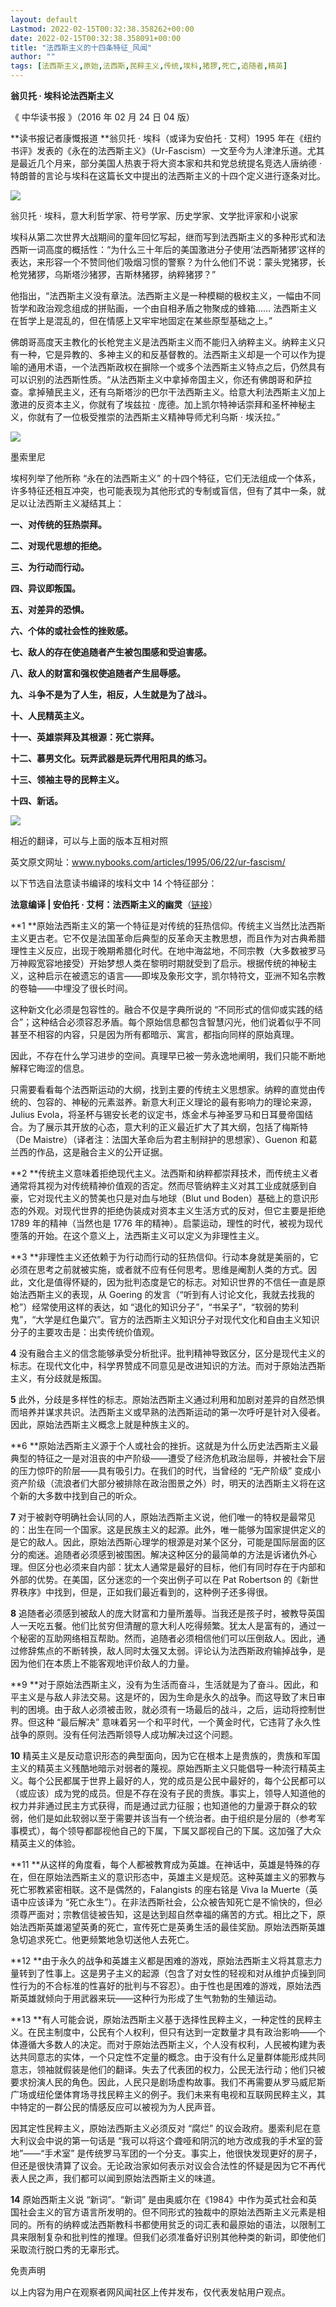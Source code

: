 ```yaml
---
layout: default
Lastmod: 2022-02-15T00:32:38.358262+00:00
date: 2022-02-15T00:32:38.358091+00:00
title: "法西斯主义的十四条特征_风闻"
author: ""
tags: [法西斯主义,原始,法西斯,民粹主义,传统,埃科,猪猡,死亡,追随者,精英]
---
```


**翁贝托 · 埃科论法西斯主义**

《 中华读书报 》（2016 年 02 月 24 日 04 版）

**读书报记者康慨报道 **翁贝托 · 埃科（或译为安伯托 · 艾柯）1995 年在《纽约书评》发表的《永在的法西斯主义》（Ur-Fascism）一文至今为人津津乐道。尤其是最近几个月来，部分美国人热衷于将大资本家和共和党总统提名竞选人唐纳德 · 特朗普的言论与埃科在这篇长文中提出的法西斯主义的十四个定义进行逐条对比。

![](https://images.weserv.nl/?url=https%3A//i.guancha.cn/bbs/2021/04/05/20210405093107256%3FimageView2/2/w/500/format/jpg)

翁贝托 · 埃科，意大利哲学家、符号学家、历史学家、文学批评家和小说家

埃科从第二次世界大战期间的童年回忆写起，继而写到法西斯主义的多种形式和法西斯一词高度的概括性：“为什么三十年后的美国激进分子使用‘法西斯猪猡’这样的表达，来形容一个不赞同他们吸烟习惯的警察？为什么他们不说：蒙头党猪猡，长枪党猪猡，乌斯塔沙猪猡，吉斯林猪猡，纳粹猪猡？”

他指出，“法西斯主义没有章法。法西斯主义是一种模糊的极权主义，一幅由不同哲学和政治观念组成的拼贴画，一个由自相矛盾之物聚成的蜂箱…… 法西斯主义在哲学上是混乱的，但在情感上又牢牢地固定在某些原型基础之上。”

佛朗哥高度天主教化的长枪党主义是法西斯主义而不能归入纳粹主义。纳粹主义只有一种，它是异教的、多神主义的和反基督教的。法西斯主义却是一个可以作为提喻的通用术语，一个法西斯政权在摒除一个或多个法西斯主义特点之后，仍然具有可以识别的法西斯性质。“从法西斯主义中拿掉帝国主义，你还有佛朗哥和萨拉查。拿掉殖民主义，还有乌斯塔沙的巴尔干法西斯主义。给意大利法西斯主义加上激进的反资本主义，你就有了埃兹拉 · 庞德。加上凯尔特神话崇拜和圣杯神秘主义，你就有了一位极受推崇的法西斯主义精神导师尤利乌斯 · 埃沃拉。”

![](https://images.weserv.nl/?url=https%3A//i.guancha.cn/bbs/2021/04/05/20210405093107449%3FimageView2/2/w/500/format/jpg)

墨索里尼

埃柯列举了他所称 “永在的法西斯主义” 的十四个特征，它们无法组成一个体系，许多特征还相互冲突，也可能表现为其他形式的专制或盲信，但有了其中一条，就足以让法西斯主义凝结其上：

**一、对传统的狂热崇拜。**

**二、对现代思想的拒绝。**

**三、为行动而行动。**

**四、异议即叛国。**

**五、对差异的恐惧。**

**六、个体的或社会性的挫败感。**

**七、敌人的存在使追随者产生被包围感和受迫害感。**

**八、敌人的财富和强权使追随者产生屈辱感。**

**九、斗争不是为了人生，相反，人生就是为了战斗。**

**十、人民精英主义。**

**十一、英雄崇拜及其根源：死亡崇拜。**

**十二、慕男文化。玩弄武器是玩弄代用阳具的练习。**

**十三、领袖主导的民粹主义。**

**十四、新话。**

![](https://images.weserv.nl/?url=https%3A//i.guancha.cn/bbs/2021/04/05/20210405093108555%3FimageView2/2/w/500/format/jpg)

相近的翻译，可以与上面的版本互相对照

英文原文网址：www.nybooks.com/articles/1995/06/22/ur-fascism/

以下节选自法意读书编译的埃科文中 14 个特征部分：

**法意编译 | 安伯托 · 艾柯：法西斯主义的幽灵**（[链接](http://mp.weixin.qq.com/s?__biz=MzA5MDk2NzczMQ==&mid=2651239486&idx=1&sn=bcfcee33083ad53692dc81e1c3fb94b3&chksm=8bf18fe2bc8606f4630d7d87a1c6cb288513475e371c93c58a3e6c8b266cd8fd457ab370e361&scene=21#wechat_redirect)）

**1 **原始法西斯主义的第一个特征是对传统的狂热信仰。传统主义当然比法西斯主义更古老。它不仅是法国革命后典型的反革命天主教思想，而且作为对古典希腊理性主义反应，出现于晚期希腊化时代。在地中海盆地，不同宗教（大多数被罗马万神殿宽容地接受）开始梦想人类在黎明时期就受到了启示。根据传统的神秘主义，这种启示在被遗忘的语言——即埃及象形文字，凯尔特符文，亚洲不知名宗教的卷轴——中埋没了很长时间。

这种新文化必须是包容性的。融合不仅是字典所说的 “不同形式的信仰或实践的结合”；这种结合必须容忍矛盾。每个原始信息都包含智慧闪光，他们说着似乎不同甚至不相容的内容，只是因为所有都暗示、寓言，都指向同样的原始真理。

因此，不存在什么学习进步的空间。真理早已被一劳永逸地阐明，我们只能不断地解释它晦涩的信息。

只需要看看每个法西斯运动的大纲，找到主要的传统主义思想家。纳粹的直觉由传统的、包容的、神秘的元素滋养。新意大利正义理论的最有影响力的理论来源，Julius Evola，将圣杯与锡安长老的议定书，炼金术与神圣罗马和日耳曼帝国结合。为了展示其开放的心态，意大利的正义最近扩大了其大纲，包括了梅斯特（De Maistre）（译者注：法国大革命后为君主制辩护的思想家）、Guenon 和葛兰西的作品，这是融合主义的公开证据。

**2 **传统主义意味着拒绝现代主义。法西斯和纳粹都崇拜技术，而传统主义者通常将其视为对传统精神价值观的否定。然而尽管纳粹主义对其工业成就感到自豪，它对现代主义的赞美也只是对血与地球（Blut und Boden）基础上的意识形态的外观。对现代世界的拒绝伪装成对资本主义生活方式的反对，但它主要是拒绝 1789 年的精神（当然也是 1776 年的精神）。启蒙运动，理性的时代，被视为现代堕落的开始。在这个意义上，法西斯主义可以定义为非理性主义。

**3 **非理性主义还依赖于为行动而行动的狂热信仰。行动本身就是美丽的，它必须在思考之前就被实施，或者就不应有任何思考。思维是阉割人类的方式。因此，文化是值得怀疑的，因为批判态度是它的标志。对知识世界的不信任一直是原始法西斯主义的表现，从 Goering 的发言（“听到有人讨论文化，我就去找我的枪”）经常使用这样的表达，如 “退化的知识分子”，“书呆子”，“软弱的势利鬼”，“大学是红色巢穴”。官方的法西斯主义知识分子对现代文化和自由主义知识分子的主要攻击是：出卖传统价值观。

**4** 没有融合主义的信念能够承受分析批评。批判精神导致区分，区分是现代主义的标志。在现代文化中，科学界赞成不同意见是改进知识的方法。而对于原始法西斯主义，有分歧就是叛国。

**5** 此外，分歧是多样性的标志。原始法西斯主义通过利用和加剧对差异的自然恐惧而培养并谋求共识。法西斯主义或早熟的法西斯运动的第一次呼吁是针对入侵者。因此，原始法西斯主义概念上就是种族主义的。

**6 **原始法西斯主义源于个人或社会的挫折。这就是为什么历史法西斯主义最典型的特征之一是对沮丧的中产阶级——遭受了经济危机政治屈辱，并被社会下层的压力惊吓的阶层——具有吸引力。在我们的时代，当曾经的 “无产阶级” 变成小资产阶级（流浪者们大部分被排除在政治图景之外）时，明天的法西斯主义将在这个新的大多数中找到自己的听众。

**7** 对于被剥夺明确社会认同的人，原始法西斯主义说，他们唯一的特权是最常见的：出生在同一个国家。这是民族主义的起源。此外，唯一能够为国家提供定义的是它的敌人。因此，原始法西斯心理学的根源是对某个区分，可能是国际层面的区分的痴迷。追随者必须感到被围困。解决这种区分的最简单的方法是诉诸仇外心理。但区分也必须来自内部：犹太人通常是最好的目标，他们有同时存在于内部和外部的优势。在美国，区分迷恋的一个突出例子可以在 Pat Robertson 的《新世界秩序》中找到，但是，正如我们最近看到的，这种例子还多得很。

**8** 追随者必须感到被敌人的庞大财富和力量所羞辱。当我还是孩子时，被教导英国人一天吃五餐。他们比贫穷但清醒的意大利人吃得频繁。犹太人是富有的，通过一个秘密的互助网络相互帮助。然而，追随者必须相信他们可以压倒敌人。因此，通过修辞焦点的不断转换，敌人同时太强又太弱。评论认为法西斯政府输掉战争，是因为他们在本质上不能客观地评价敌人的力量。

**9 **对于原始法西斯主义，没有为生活而奋斗，生活就是为了奋斗。因此，和平主义是与敌人非法交易。这是坏的，因为生命是永久的战争。而这导致了末日审判的困境。由于敌人必须被击败，就必须有一场最后的战斗，之后，运动将控制世界。但这种 “最后解决” 意味着另一个和平时代，一个黄金时代，它违背了永久性战争的原则。没有任何法西斯领导人成功解决过这个问题。

**10** 精英主义是反动意识形态的典型面向，因为它在根本上是贵族的，贵族和军国主义的精英主义残酷地暗示对弱者的蔑视。原始西斯主义只能倡导一种流行精英主义。每个公民都属于世界上最好的人，党的成员是公民中最好的，每个公民都可以（或应该）成为党的成员。但是不存在没有子民的贵族。事实上，领导人知道他的权力并非通过民主方式获得，而是通过武力征服；也知道他的力量源于群众的软弱，他们是如此软弱以至于需要并该当有一个统治者。由于组织是分层的（参考军事模式），每个领导都鄙视他自己的下属，下属又鄙视自己的下属。这加强了大众精英主义的体验。

**11 **从这样的角度看，每个人都被教育成为英雄。在神话中，英雄是特殊的存在，但在原始法西斯主义的意识形态中，英雄主义是规范。这种英雄主义的邪教与死亡邪教紧密相联。这不是偶然的，Falangists 的座右铭是 Viva la Muerte（英语中应该译为 “死亡永生”）。在非法西斯社会，公众被告知死亡是不愉快的，但必须尊严面对；宗教信徒被告知，这是达到超自然幸福的痛苦的方式。相比之下，原始法西斯英雄渴望英勇的死亡，宣传死亡是英勇生活的最佳奖励。原始法西斯英雄急切追求死亡。他更频繁地急切送他人去死亡。

**12 **由于永久的战争和英雄主义都是困难的游戏，原始法西斯主义将其意志力量转到了性事上。这是男子主义的起源（包含了对女性的轻视和对从维护贞操到同性行为的不合标准的性喜好的批判与不容忍）。由于性也是困难的游戏，原始法西斯英雄就倾向于用武器来玩——这种行为形成了生气勃勃的生殖运动。

**13 **有人可能会说，原始法西斯主义基于选择性民粹主义，一种定性的民粹主义。在民主制度中，公民有个人权利，但只有达到一定数量才具有政治影响——个体遵循大多数人的决定。而对于原始法西斯主义，个人没有权利，人民被构建为表达共同意志的实体，一个只定性不定量的概念。由于没有什么足量群体能形成共同意志，领袖就假装是他们的翻译。失去了代表团的权力，公民无法行动；他们只被要求扮演人民的角色。因此，人民只是剧场虚构故事。我们不再需要从罗马威尼斯广场或纽伦堡体育场寻找民粹主义的例子。我们未来有电视和互联网民粹主义，其中特定的一群公民的情感反应可以被视为为人民声音。

因其定性民粹主义，原始法西斯主义必须反对 “腐烂” 的议会政府。墨索利尼在意大利议会中说的第一句话是 “我可以将这个聋哑和阴沉的地方改成我的手术室的营地”——“手术室” 是传统罗马军团的一个分支。事实上，他很快发现更好的房子，但还是很快清算了议会。无论政治家如何表示对议会合法性的怀疑是因为它不再代表人民之声，我们都可以闻到原始法西斯主义的味道。

**14** 原始西斯主义说 “新词”。“新词” 是由奥威尔在《1984》中作为英式社会和英国社会主义的官方语言所发明的。但不同形式的独裁中的原始法西斯主义元素是相同的。所有的纳粹或法西斯教科书都使用贫乏的词汇表和最原始的语法，以限制工具来限制复杂和批判性的推理。但我们必须准备好识别其他种类的新词，即使他们采取流行脱口秀的无辜形式。

免责声明

以上内容为用户在观察者网风闻社区上传并发布，仅代表发帖用户观点。

